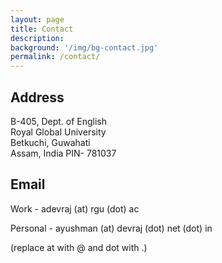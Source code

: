 ```yaml
---
layout: page
title: Contact 
description: 
background: '/img/bg-contact.jpg'
permalink: /contact/
---
```


## Address 

B-405, Dept. of English  
Royal Global University  
Betkuchi, Guwahati  
Assam, India
PIN- 781037

## Email

Work - adevraj (at) rgu (dot) ac

Personal - ayushman (at) devraj (dot) net (dot) in

(replace at with @ and dot with .)
